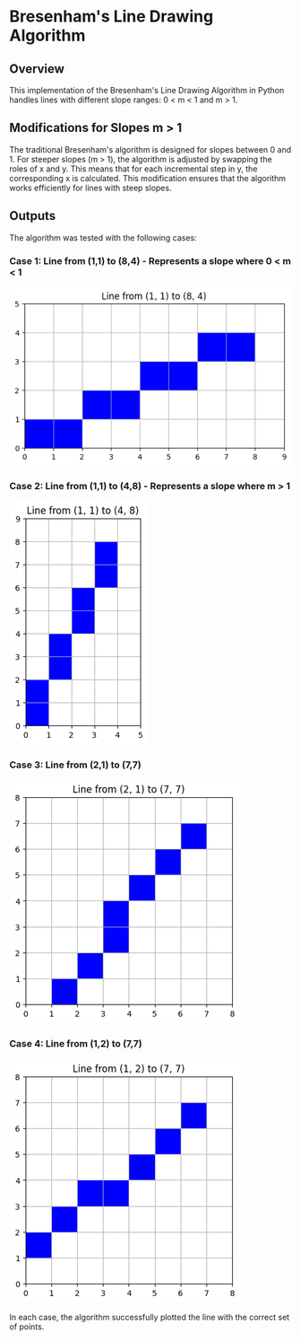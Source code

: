 # Bresenham's Line Drawing Algorithm

## Overview

This implementation of the Bresenham's Line Drawing Algorithm in Python handles lines with different slope ranges: 0 < m < 1 and m > 1.

## Modifications for Slopes m > 1

The traditional Bresenham's algorithm is designed for slopes between 0 and 1. For steeper slopes (m > 1), the algorithm is adjusted by swapping the roles of x and y. This means that for each incremental step in y, the corresponding x is calculated. This modification ensures that the algorithm works efficiently for lines with steep slopes.

## Outputs
The algorithm was tested with the following cases:

### Case 1: Line from (1,1) to (8,4) - Represents a slope where 0 < m < 1
![case 1](plot_outputs/1.png)

### Case 2: Line from (1,1) to (4,8) - Represents a slope where m > 1
![case 2](plot_outputs/2.png)

### Case 3: Line from (2,1) to (7,7)
![case 3](plot_outputs/3.png)

### Case 4: Line from (1,2) to (7,7)
![case 4](plot_outputs/4.png)

In each case, the algorithm successfully plotted the line with the correct set of points.
